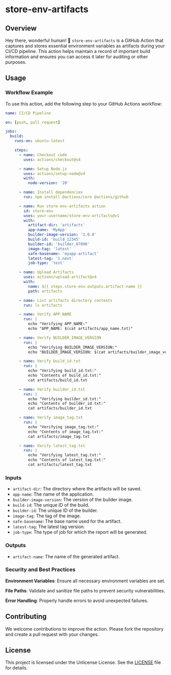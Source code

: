 # store-env-artifacts

## Overview

Hey there, wonderful human! 🤖 `store-env-artifacts` is a GitHub Action that captures and stores essential environment variables as artifacts during your CI/CD pipeline. This action helps maintain a record of important build information and ensures you can access it later for auditing or other purposes.

## Usage

### Workflow Example

To use this action, add the following step to your GitHub Actions workflow:

```yaml
name: CI/CD Pipeline

on: [push, pull_request]

jobs:
  build:
    runs-on: ubuntu-latest

    steps:
      - name: Checkout code
        uses: actions/checkout@v4

      - name: Setup Node.js
        uses: actions/setup-node@v4
        with:
          node-version: '20'

      - name: Install dependencies
        run: npm install @actions/core @actions/github

      - name: Run store-env-artifacts action
        id: store-env
        uses: your-username/store-env-artifacts@v1
        with:
          artifact-dir: 'artifacts'
          app-name: 'MyApp'
          builder-image-version: '1.0.0'
          build-id: 'build_12345'
          builder-id: 'builder_67890'
          image-tag: 'latest'
          safe-basename: 'myapp-artifact'
          latest-tag: '1.next'
          job-type: 'test'

      - name: Upload Artifacts
        uses: actions/upload-artifact@v4
        with:
          name: ${{ steps.store-env.outputs.artifact-name }}
          path: artifacts

      - name: List artifacts directory contents
        run: ls artifacts

      - name: Verify APP_NAME
        run: |
          echo "Verifying APP_NAME:"
          echo "APP_NAME: $(cat artifacts/app_name.txt)"

      - name: Verify BUILDER_IMAGE_VERSION
        run: |
          echo "Verifying BUILDER_IMAGE_VERSION:"
          echo "BUILDER_IMAGE_VERSION: $(cat artifacts/builder_image_version.txt)"

      - name: Verify build_id.txt
        run: |
          echo "Verifying build_id.txt:"
          echo "Contents of build_id.txt:"
          cat artifacts/build_id.txt

      - name: Verify builder_id.txt
        run: |
          echo "Verifying builder_id.txt:"
          echo "Contents of builder_id.txt:"
          cat artifacts/builder_id.txt

      - name: Verify image_tag.txt
        run: |
          echo "Verifying image_tag.txt:"
          echo "Contents of image_tag.txt:"
          cat artifacts/image_tag.txt

      - name: Verify latest_tag.txt
        run: |
          echo "Verifying latest_tag.txt:"
          echo "Contents of latest_tag.txt:"
          cat artifacts/latest_tag.txt
```

### Inputs

- `artifact-dir`: The directory where the artifacts will be saved.
- `app-name`: The name of the application.
- `builder-image-version`: The version of the builder image.
- `build-id`: The unique ID of the build.
- `builder-id`: The unique ID of the builder.
- `image-tag`: The tag of the image.
- `safe-basename`: The base name used for the artifact.
- `latest-tag`: The latest tag version.
- `job-type`: The type of job for which the report will be generated.

### Outputs

- `artifact-name`: The name of the generated artifact.

### Security and Best Practices

**Environment Variables**: Ensure all necessary environment variables are set.

**File Paths**: Validate and sanitize file paths to prevent security vulnerabilities.

**Error Handling**: Properly handle errors to avoid unexpected failures.

## Contributing

We welcome contributions to improve the action. Please fork the repository and create a pull request with your changes.

## License

This project is licensed under the Unlicense License. See the [LICENSE](LICENSE) file for details.
